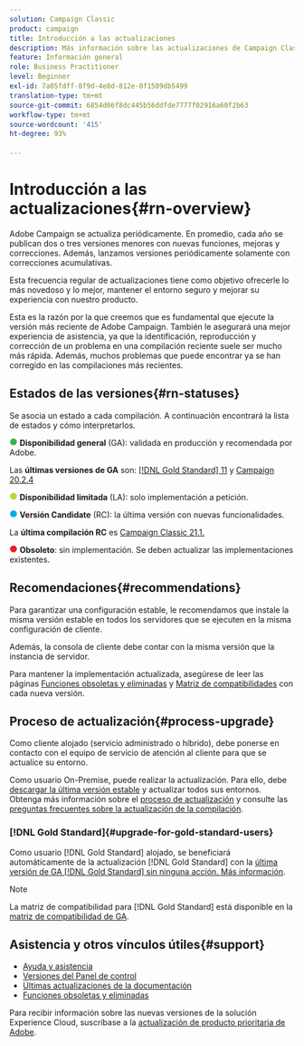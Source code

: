 ```yaml
---
solution: Campaign Classic
product: campaign
title: Introducción a las actualizaciones
description: Más información sobre las actualizaciones de Campaign Classic
feature: Información general
role: Business Practitioner
level: Beginner
exl-id: 7a05fdff-8f9d-4e8d-812e-0f1509db5499
translation-type: tm+mt
source-git-commit: 6854d06f8dc445b56ddfde7777f02916a60f2b63
workflow-type: tm+mt
source-wordcount: '415'
ht-degree: 93%

---
```


# Introducción a las actualizaciones{#rn-overview}

Adobe Campaign se actualiza periódicamente. En promedio, cada año se publican dos o tres versiones menores con nuevas funciones, mejoras y correcciones. Además, lanzamos versiones periódicamente solamente con correcciones acumulativas.

Esta frecuencia regular de actualizaciones tiene como objetivo ofrecerle lo más novedoso y lo mejor, mantener el entorno seguro y mejorar su experiencia con nuestro producto.

Esta es la razón por la que creemos que es fundamental que ejecute la versión más reciente de Adobe Campaign. También le asegurará una mejor experiencia de asistencia, ya que la identificación, reproducción y corrección de un problema en una compilación reciente suele ser mucho más rápida. Además, muchos problemas que puede encontrar ya se han corregido en las compilaciones más recientes.

## Estados de las versiones{#rn-statuses}

Se asocia un estado a cada compilación. A continuación encontrará la lista de estados y cómo interpretarlos.

![](assets/do-not-localize/green3.png) **Disponibilidad general** (GA): validada en producción y recomendada por Adobe.

Las **últimas versiones de GA** son: [[!DNL Gold Standard]  11](../../rn/using/gold-standard.md#gs-11) y [Campaign 20.2.4](../../rn/using/release--20-2.md#release-20-2-4-build-9187)

![](assets/do-not-localize/limited3.png) **Disponibilidad limitada** (LA): solo implementación a petición.

![](assets/do-not-localize/blue3.png) **Versión Candidate** (RC): la última versión con nuevas funcionalidades.

La **última compilación RC** es [Campaign Classic 21.1.](../../rn/using/latest-release.md)

![](assets/do-not-localize/red3.png) **Obsoleto**: sin implementación. Se deben actualizar las implementaciones existentes.

## Recomendaciones{#recommendations}

Para garantizar una configuración estable, le recomendamos que instale la misma versión estable en todos los servidores que se ejecuten en la misma configuración de cliente.

Además, la consola de cliente debe contar con la misma versión que la instancia de servidor.

Para mantener la implementación actualizada, asegúrese de leer las páginas [Funciones obsoletas y eliminadas](../../rn/using/deprecated-features.md) y [Matriz de compatibilidades](../../rn/using/compatibility-matrix.md) con cada nueva versión.

## Proceso de actualización{#process-upgrade}

Como cliente alojado (servicio administrado o híbrido), debe ponerse en contacto con el equipo de servicio de atención al cliente para que se actualice su entorno.

Como usuario On-Premise, puede realizar la actualización. Para ello, debe [descargar la última versión estable](https://experience.adobe.com/#/downloads/content/software-distribution/es/campaign.html) y actualizar todos sus entornos. Obtenga más información sobre el [proceso de actualización](../../production/using/build-upgrade.md) y consulte las [preguntas frecuentes sobre la actualización de la compilación](../../platform/using/faq-build-upgrade.md).

### [!DNL Gold Standard]{#upgrade-for-gold-standard-users}

Como usuario [!DNL Gold Standard] alojado, se beneficiará automáticamente de la actualización [!DNL Gold Standard] con la [última versión de GA [!DNL Gold Standard] sin ninguna acción. ](../../rn/using/gold-standard.md#gs-11) [Más información](../../rn/using/gs-overview.md).

>[!NOTE]
>La matriz de compatibilidad para [!DNL Gold Standard] está disponible en la [matriz de compatibilidad de GA](../../rn/using/compatibility-matrix-gs.md).

## Asistencia y otros vínculos útiles{#support}

* [Ayuda y asistencia](../../support.md)
* [Versiones del Panel de control](https://docs.adobe.com/content/help/es-ES/control-panel/using/release-notes.html)
* [Últimas actualizaciones de la documentación](../../rn/using/documentation-updates.md)
* [Funciones obsoletas y eliminadas](../../rn/using/deprecated-features.md)

Para recibir información sobre las nuevas versiones de la solución Experience Cloud, suscríbase a la [actualización de producto prioritaria de Adobe](https://www.adobe.com/es/subscription/priority-product-update.html).
